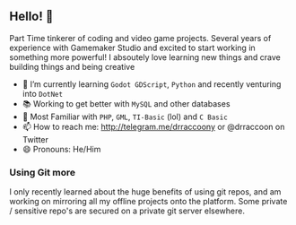 ## Hello! 👋
Part Time tinkerer of coding and video game projects. Several years of experience with Gamemaker Studio and excited to start working in something more powerful!
I absoutely love learning new things and crave building things and being creative
- 🌱 I’m currently learning `Godot GDScript`, `Python` and recently venturing into `DotNet`
- 📚 Working to get better with `MySQL` and other databases
- 💯 Most Familiar with `PHP`, `GML`, `TI-Basic` (lol) and `C Basic`
- 📫 How to reach me: http://telegram.me/drraccoony or @drraccoon on Twitter
- 😄 Pronouns: He/Him

### Using Git more
  I only recently learned about the huge benefits of using git repos, and am working on mirroring all my offline projects onto the platform. Some private / sensitive repo's are secured on a private git server elsewhere.
